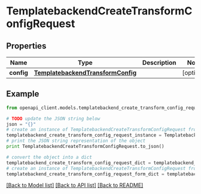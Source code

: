 # TemplatebackendCreateTransformConfigRequest


## Properties

Name | Type | Description | Notes
------------ | ------------- | ------------- | -------------
**config** | [**TemplatebackendTransformConfig**](TemplatebackendTransformConfig.md) |  | [optional] 

## Example

```python
from openapi_client.models.templatebackend_create_transform_config_request import TemplatebackendCreateTransformConfigRequest

# TODO update the JSON string below
json = "{}"
# create an instance of TemplatebackendCreateTransformConfigRequest from a JSON string
templatebackend_create_transform_config_request_instance = TemplatebackendCreateTransformConfigRequest.from_json(json)
# print the JSON string representation of the object
print TemplatebackendCreateTransformConfigRequest.to_json()

# convert the object into a dict
templatebackend_create_transform_config_request_dict = templatebackend_create_transform_config_request_instance.to_dict()
# create an instance of TemplatebackendCreateTransformConfigRequest from a dict
templatebackend_create_transform_config_request_form_dict = templatebackend_create_transform_config_request.from_dict(templatebackend_create_transform_config_request_dict)
```
[[Back to Model list]](../README.md#documentation-for-models) [[Back to API list]](../README.md#documentation-for-api-endpoints) [[Back to README]](../README.md)



